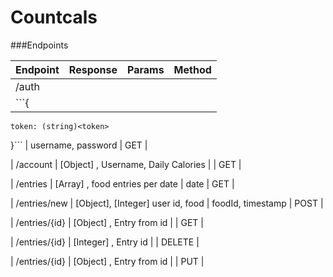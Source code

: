 Countcals
==========

###Endpoints

| Endpoint | Response | Params | Method |
| -------- | -------- | ------ | ------ |
| /auth 
| ```{
    token: (string)<token>
}```
| username, password 
| GET |


| /account 
| [Object] , Username, Daily Calories 
| 
| GET |


| /entries 
| [Array] , food entries per date 
| date 
| GET |


| /entries/new 
| [Object], [Integer] user id, food 
| foodId, timestamp 
| POST |


| /entries/{id} 
| [Object] , Entry from id 
| 
| GET |


| /entries/{id} 
| [Integer] , Entry id 
| 
| DELETE |

| /entries/{id} 
| [Object] , Entry from id 
| 
| PUT |

